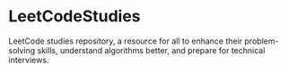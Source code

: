 # LeetCodeStudies
LeetCode studies repository, a resource for all  to enhance their problem-solving skills, understand algorithms better, and prepare for technical interviews.
